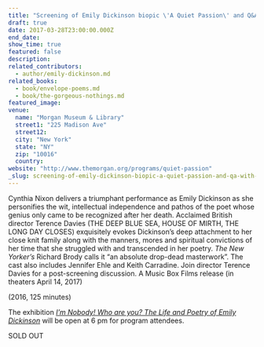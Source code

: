 ```yaml
---
title: "Screening of Emily Dickinson biopic \'A Quiet Passion\' and Q&A with director Terence Davies at Morgan Museum and Library"
draft: true
date: 2017-03-28T23:00:00.000Z
end_date:
show_time: true
featured: false
description:
related_contributors:
  - author/emily-dickinson.md
related_books:
  - book/envelope-poems.md
  - book/the-gorgeous-nothings.md
featured_image: 
venue:
  name: "Morgan Museum & Library"
  street1: "225 Madison Ave"
  street12:
  city: "New York"
  state: "NY"
  zip: "10016"
  country:
website: "http://www.themorgan.org/programs/quiet-passion"
_slug: screening-of-emily-dickinson-biopic-a-quiet-passion-and-qa-with-director-terence-davies-at-morgan-museum-and-library
---
```


Cynthia Nixon delivers a triumphant performance as Emily Dickinson as she personifies the wit, intellectual independence and pathos of the poet whose genius only came to be recognized after her death. Acclaimed British director Terence Davies (THE DEEP BLUE SEA, HOUSE OF MIRTH, THE LONG DAY CLOSES) exquisitely evokes Dickinson’s deep attachment to her close knit family along with the manners, mores and spiritual convictions of her time that she struggled with and transcended in her poetry. _The New Yorker’s_ Richard Brody calls it “an absolute drop-dead masterwork”. The cast also includes Jennifer Ehle and Keith Carradine. Join director Terence Davies for a post-screening discussion. A Music Box Films release (in theaters April 14, 2017)

(2016, 125 minutes)

The exhibition [_I’m Nobody! Who are you? The Life and Poetry of Emily Dickinson_](http://www.themorgan.org/exhibitions/emily-dickinson) will be open at 6 pm for program attendees.

SOLD OUT

